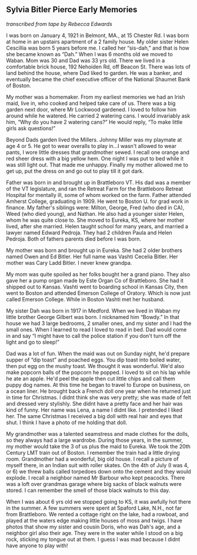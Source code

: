 

## Sylvia Bitler Pierce Early Memories
*transcribed from tape by Rebecca Edwards*

I was born on January 4, 1921 in Belmont, MA., at 15 Chester Rd. I was born at home in an upstairs apartment of a 2 family house. My older sister Helen Cescillia was born 5 years before me. I called her “sis-dah,” and that is how she became known as “Dah.” When I was 6 months old we moved to Waban. Mom was 30 and Dad was 33 yrs old. There we lived in a comfortable brick house, 192 Nehoiden Rd, off Beacon St. There was lots of land behind the house, where Dad liked to garden. He was a banker, and eventually became the chief executive officer of the National Shaumet Bank of Boston.

My mother was a homemaker. From my earliest memories we had an Irish maid, live in, who cooked and helped take care of us.
There was a big garden next door, where Mr Lockwood gardened. I loved to follow him around while he watered. He carried 2 watering cans. I would invariably ask him, “Why do you have 2 watering cans?” He would reply, “To make little girls ask questions!”

Beyond Dads garden lived the Millers. Johnny Miller was my playmate at age 4 or 5. He got to wear overalls to play in...I wasn't allowed to wear pants, I wore little dresses that grandmother sewed. I recall one orange and red sheer dress with a big yellow hem. One night I was put to bed while it was still light out. That made me unhappy. Finally my mother allowed me to get up, put the dress on and go out to play till it got dark.

Father was born in and brought up in Brattleboro VT. His dad was a member of the VT legislature, and ran the Retreat Farm for the Brattleboro Retreat Hospital for mentally ill, some of whom worked on the farm. Father attended Amherst College, graduating in 1909. He went to Boston U. for grad work in finance. My father's siblings were: Milton, George, Fred (who died in CA), Weed (who died young), and Nathan. He also had a younger sister Helen, whom he was quite close to. She moved to Eureka, KS, where her mother lived, after she married. Helen taught school for many years, and married a lawyer named Edward Pedroja.  They had 2 children Paula and Helen Pedroja. Both of fathers parents died before I was born.

My mother was born and brought up in Eureka. She had 2 older brothers named Owen and Ed Bitler. Her full name was Vashti Cecelia Bitler. Her mother was Cary Ladd Bitler. I never knew grandpa.

My mom was quite spoiled as her folks bought her a grand piano. They also gave her a pump organ made by Este Organ Co of Brattleboro. She had it shipped out to Kansas. Vashti went to boarding school in Kansas City, then went to Boston and attended Emerson College of Oratory. Which is now just called Emerson College. While in Boston Vashti met her husband.

My sister Dah was born in 1917 in Medford. When we lived in Waban my little brother George Gilbert was born. I nicknamed him “Bowdy.”  In that house we had 3 large bedrooms, 2 smaller ones, and my sister and I had the small ones. When I learned to read I loved to read in bed. Dad would come in and say “I might have to call the police station if you don't turn off the light and go to sleep!”

Dad was a lot of fun. When the maid was out on Sunday night, he'd prepare supper of “dip toast” and poached eggs. You dip toast into boiled water, then put egg on the mushy toast. We thought it was wonderful. We'd also make popcorn balls of the popcorn he popped. I loved to sit on his lap while he ate an apple. He'd peel the apple then cut little chips and call them puppy dog names. At this time he began to travel to Europe on business, on a ocean liner. He brought back a French doll one year when he returned just in time for Christmas. I didnt think she was very pretty; she was made of felt and dressed very stylishly. She didnt have a pretty face and her hair was kind of funny. Her name was Lena, a name I didnt like. I pretended I liked her. The same Christmas I received a big doll with real hair and eyes that shut. I think I have a photo of me holding that doll.

My grandmother was a talented seamstress and made clothes for the dolls, so they always had a large wardrobe. During those years, in the summer, my mother would take the 3 of us plus the maid to Eureka. We took the 20th Century LMT train out of Boston. I remember the train had a little drying room. Grandmother had a wonderful, big old house. I recall a picture of myself there, in an Indian suit with roller skates. On the 4th of July (I was 4, or 6) we threw balls called torpedoes down onto the cement and they would explode. I recall a neighbor named Mr Barbour who kept peacocks. There was a loft over grandmas garage where big sacks of black walnuts were stored. I can remember the smell of those black walnuts to this day.

When I was about 6 yrs old we stopped going to KS, it was awfully hot there in the summer. A few summers were spent at Spaford Lake, N.H., not far from Brattleboro. We rented a cottage right on the lake, had a rowboat, and played at the waters edge making little houses of moss and twigs. I have photos that show my sister and cousin Doris, who was Dah's age, and a neighbor girl also their age. They were in the water while I stood on a big rock, sticking my tongue out at them. I guess I was mad because I didnt have anyone to play with!
